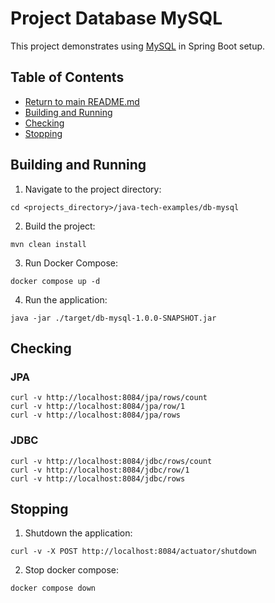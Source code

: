 # Project Database MySQL

This project demonstrates using [MySQL](https://db-engines.com/en/system/MySQL) in Spring Boot setup.

## Table of Contents

* [Return to main README.md](../README.md#project-java-tech-examples)
* [Building and Running](#building-and-running)
* [Checking](#checking)
* [Stopping](#stopping)

## Building and Running

1. Navigate to the project directory:

```
cd <projects_directory>/java-tech-examples/db-mysql
```

2. Build the project:

```
mvn clean install
```

3. Run Docker Compose:

```
docker compose up -d
```

4. Run the application:

```
java -jar ./target/db-mysql-1.0.0-SNAPSHOT.jar
```

## Checking

### JPA

```
curl -v http://localhost:8084/jpa/rows/count
curl -v http://localhost:8084/jpa/row/1
curl -v http://localhost:8084/jpa/rows
```

### JDBC

```
curl -v http://localhost:8084/jdbc/rows/count
curl -v http://localhost:8084/jdbc/row/1
curl -v http://localhost:8084/jdbc/rows
```

## Stopping

1. Shutdown the application:

```
curl -v -X POST http://localhost:8084/actuator/shutdown
```

2. Stop docker compose:

```
docker compose down
```